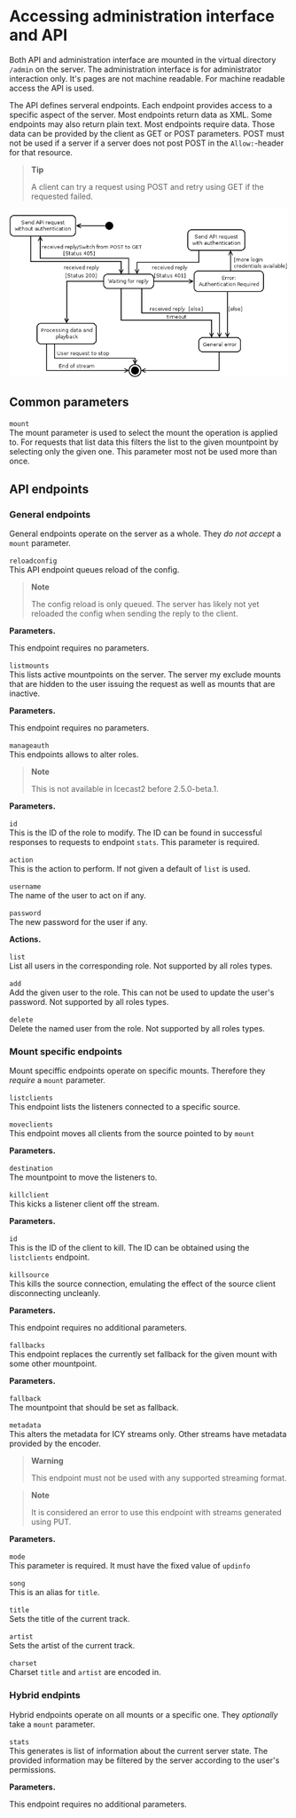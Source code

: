 Accessing administration interface and API
==========================================

Both API and administration interface are mounted in the virtual directory `/admin` on the server. The administration interface is for administrator interaction only. It's pages are not machine readable. For machine readable access the API is used.

The API defines serveral endpoints. Each endpoint provides access to a specific aspect of the server. Most endpoints return data as XML. Some endpoints may also return plain text. Most endpoints require data. Those data can be provided by the client as GET or POST parameters. POST must not be used if a server if a server does not post POST in the `Allow:`-header for that resource.

> **Tip**
>
> A client can try a request using POST and retry using GET if the requested failed.

![ Transaction states for API connections ]

Common parameters
-----------------

`mount`  
The mount parameter is used to select the mount the operation is applied to. For requests that list data this filters the list to the given mountpoint by selecting only the given one. This parameter most not be used more than once.

API endpoints
-------------

### General endpoints

General endpoints operate on the server as a whole. They *do not accept* a `mount` parameter.

`reloadconfig`  
This API endpoint queues reload of the config.

> **Note**
>
> The config reload is only queued. The server has likely not yet reloaded the config when sending the reply to the client.

**Parameters.**

This endpoint requires no parameters.

`listmounts`  
This lists active mountpoints on the server. The server my exclude mounts that are hidden to the user issuing the request as well as mounts that are inactive.

**Parameters.**

This endpoint requires no parameters.

`manageauth`  
This endpoints allows to alter roles.

> **Note**
>
> This is not available in Icecast2 before 2.5.0-beta.1.

**Parameters.**

`id`  
This is the ID of the role to modify. The ID can be found in successful responses to requests to endpoint `stats`. This parameter is required.

`action`  
This is the action to perform. If not given a default of `list` is used.

`username`  
The name of the user to act on if any.

`password`  
The new password for the user if any.

**Actions.**

`list`  
List all users in the corresponding role. Not supported by all roles types.

`add`  
Add the given user to the role. This can not be used to update the user's password. Not supported by all roles types.

`delete`  
Delete the named user from the role. Not supported by all roles types.

### Mount specific endpoints

Mount speciffic endpoints operate on specific mounts. Therefore they *require* a `mount` parameter.

`listclients`  
This endpoint lists the listeners connected to a specific source.

`moveclients`  
This endpoint moves all clients from the source pointed to by `mount`

**Parameters.**

`destination`  
The mountpoint to move the listeners to.

`killclient`  
This kicks a listener client off the stream.

**Parameters.**

`id`  
This is the ID of the client to kill. The ID can be obtained using the `listclients` endpoint.

`killsource`  
This kills the source connection, emulating the effect of the source client disconnecting uncleanly.

**Parameters.**

This endpoint requires no additional parameters.

`fallbacks`  
This endpoint replaces the currently set fallback for the given mount with some other mountpoint.

**Parameters.**

`fallback`  
The mountpoint that should be set as fallback.

`metadata`  
This alters the metadata for ICY streams only. Other streams have metadata provided by the encoder.

> **Warning**
>
> This endpoint must not be used with any supported streaming format.

> **Note**
>
> It is considered an error to use this endpoint with streams generated using PUT.

**Parameters.**

`mode`  
This parameter is required. It must have the fixed value of `updinfo`

`song`  
This is an alias for `title`.

`title`  
Sets the title of the current track.

`artist`  
Sets the artist of the current track.

`charset`  
Charset `title` and `artist` are encoded in.

### Hybrid endpints

Hybrid endpoints operate on all mounts or a specific one. They *optionally* take a `mount` parameter.

`stats`  
This generates is list of information about the current server state. The provided information may be filtered by the server according to the user's permissions.

**Parameters.**

This endpoint requires no additional parameters.

  [ Transaction states for API connections ]: ../out/API.png
